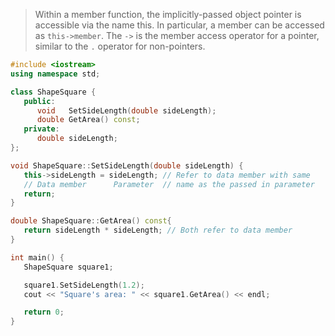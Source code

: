 

> Within a member function, the implicitly-passed object pointer is accessible via the name this. In particular, a member can be accessed as `this->member`. The `->` is the member access operator for a pointer, similar to the `.` operator for non-pointers.

```cpp
#include <iostream>
using namespace std;

class ShapeSquare {
   public:
      void   SetSideLength(double sideLength);
      double GetArea() const;
   private:
      double sideLength;
};

void ShapeSquare::SetSideLength(double sideLength) {
   this->sideLength = sideLength; // Refer to data member with same
   // Data member      Parameter  // name as the passed in parameter
   return;
}

double ShapeSquare::GetArea() const{
   return sideLength * sideLength; // Both refer to data member
}

int main() {
   ShapeSquare square1;

   square1.SetSideLength(1.2);
   cout << "Square's area: " << square1.GetArea() << endl;

   return 0;
}
```
